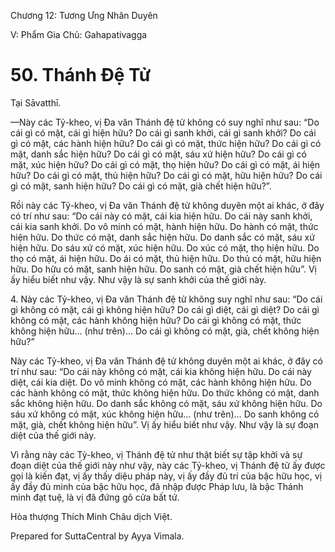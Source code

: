  

Chương 12: Tương Ưng Nhân Duyên

V: Phẩm Gia Chủ: Gahapativagga

# 50\. Thánh Ðệ Tử

Tại Sāvatthī.

—Này các Tỷ-kheo, vị Ða văn Thánh đệ tử không có suy nghĩ như sau: “Do cái gì có mặt, cái gì hiện hữu? Do cái gì sanh khởi, cái gì sanh khởi? Do cái gì có mặt, các hành hiện hữu? Do cái gì có mặt, thức hiện hữu? Do cái gì có mặt, danh sắc hiện hữu? Do cái gì có mặt, sáu xứ hiện hữu? Do cái gì có mặt, xúc hiện hữu? Do cái gì có mặt, thọ hiện hữu? Do cái gì có mặt, ái hiện hữu? Do cái gì có mặt, thủ hiện hữu? Do cái gì có mặt, hữu hiện hữu? Do cái gì có mặt, sanh hiện hữu? Do cái gì có mặt, già chết hiện hữu?”.

Rồi này các Tỷ-kheo, vị Ða văn Thánh đệ tử không duyên một ai khác, ở đây có trí như sau: “Do cái này có mặt, cái kia hiện hữu. Do cái này sanh khởi, cái kia sanh khởi. Do vô minh có mặt, hành hiện hữu. Do hành có mặt, thức hiện hữu. Do thức có mặt, danh sắc hiện hữu. Do danh sắc có mặt, sáu xứ hiện hữu. Do sáu xứ có mặt, xúc hiện hữu. Do xúc có mặt, thọ hiện hữu. Do thọ có mặt, ái hiện hữu. Do ái có mặt, thủ hiện hữu. Do thủ có mặt, hữu hiện hữu. Do hữu có mặt, sanh hiện hữu. Do sanh có mặt, già chết hiện hữu”. Vị ấy hiểu biết như vậy. Như vậy là sự sanh khởi của thế giới này.

4\. Này các Tỷ-kheo, vị Ða văn Thánh đệ tử không suy nghĩ như sau: “Do cái gì không có mặt, cái gì không hiện hữu? Do cái gì diệt, cái gì diệt? Do cái gì không có mặt, các hành không hiện hữu? Do cái gì không có mặt, thức không hiện hữu… (như trên)… Do cái gì không có mặt, già, chết không hiện hữu?”

Này các Tỷ-kheo, vị Ða văn Thánh đệ tử không duyên một ai khác, ở đây có trí như sau: “Do cái này không có mặt, cái kia không hiện hữu. Do cái này diệt, cái kia diệt. Do vô minh không có mặt, các hành không hiện hữu. Do các hành không có mặt, thức không hiện hữu. Do thức không có mặt, danh sắc không hiện hữu. Do danh sắc không có mặt, sáu xứ không hiện hữu. Do sáu xứ không có mặt, xúc không hiện hữu… (như trên)… Do sanh không có mặt, già, chết không hiện hữu”. Vị ấy hiểu biết như vậy. Như vậy là sự đoạn diệt của thế giới này.

Vì rằng này các Tỷ-kheo, vị Thánh đệ tử như thật biết sự tập khởi và sự đoạn diệt của thế giới này như vậy, này các Tỷ-kheo, vị Thánh đệ tử ấy được gọi là kiến đạt, vị ấy thấy diệu pháp này, vị ấy đầy đủ trí của bậc hữu học, vị ấy đầy đủ minh của bậc hữu học, đã nhập được Pháp lưu, là bậc Thánh minh đạt tuệ, là vị đã đứng gõ cửa bất tử.

Hòa thượng Thích Minh Châu dịch Việt.

Prepared for SuttaCentral by Ayya Vimala.
